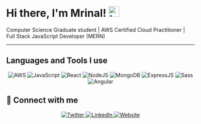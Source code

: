 # Hi there, I'm Mrinal! <img src="https://user-images.githubusercontent.com/1303154/88677602-1635ba80-d120-11ea-84d8-d263ba5fc3c0.gif" width="28px" alt="hi"> 

Computer Science Graduate student | AWS Certified Cloud Practitioner | Full Stack JavaScript Developer (MERN)

---

## Languages and Tools I use
<div align="center">
  <img alt="AWS" src="https://img.shields.io/badge/AWS-%23FF9900.svg?style=for-the-badge&logo=amazon-aws&logoColor=white"/>
  <img alt="JavaScript" src="https://img.shields.io/badge/javascript-%23323330.svg?style=for-the-badge&logo=javascript&logoColor=%23F7DF1E"/>
  <img alt="React" src="https://img.shields.io/badge/react-%2320232a.svg?style=for-the-badge&logo=react&logoColor=%2361DAFB"/>
  <img alt="NodeJS" src="https://img.shields.io/badge/node.js-%2343853D.svg?style=for-the-badge&logo=node-dot-js&logoColor=white"/>
  <img alt="MongoDB" src="https://img.shields.io/badge/mongodb-%2314354C.svg?style=for-the-badge&logo=mongodb&logoColor=white"/>
  <img alt="ExpressJS" src="https://img.shields.io/badge/express-%2314354C.svg?style=for-the-badge&logo=express&logoColor=white"/>
  <img alt="Sass" src="https://img.shields.io/badge/sass-%2314354C.svg?style=for-the-badge&logo=sass&logoColor=white"/>
  <img alt="Angular" src="https://img.shields.io/badge/angular-%2314354C.svg?style=for-the-badge&logo=angular&logoColor=white"/>
</div>

<!-- ## :bar_chart:	Some statistics
<a href="https://github.com/mrynalrai">
  <img align="center" src="https://github-readme-stats.vercel.app/api/top-langs/?username=mrynalrai&theme=great-gatsby&layout=compact&langs_count=10" />
</a>
<a href="https://github.com/mrynalrai">
 <img align="center" src="https://github-readme-stats.vercel.app/api?username=mrynalrai&show_icons=true&theme=great-gatsby&line_height=27" alt="Mrinal's github stats"/>
</a> -->

## :link:	Connect with me

<div align="center">
  <a href="https://twitter.com/mrynalrai" target="_blank">
    <img alt="Twitter" src="https://img.shields.io/badge/mrynalrai-%231DA1F2.svg?style=for-the-badge&logo=Twitter&logoColor=white"/>
  </a>
  <a href="https://www.linkedin.com/in/mrinal-rai-37a33b11a/" target="_blank">
    <img alt="LinkedIn" src="https://img.shields.io/badge/linkedin-%230077B5.svg?style=for-the-badge&logo=linkedin&logoColor=white"/>
  </a>
  <a href="https://mrinalrai.in/" target="_blank">
  <img alt="Website" src="https://img.shields.io/badge/Website-%231877F2.svg?style=for-the-badge&logo=Website&logoColor=white"/>
  </a>
</a>
</div>
